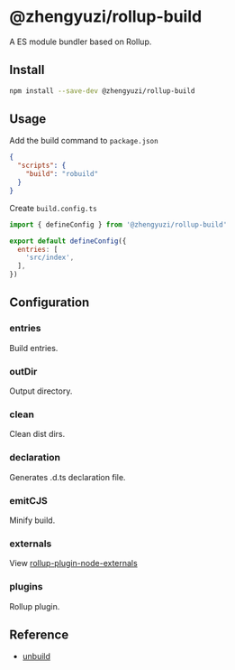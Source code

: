 # @zhengyuzi/rollup-build

A ES module bundler based on Rollup.

## Install

```bash
npm install --save-dev @zhengyuzi/rollup-build
```

## Usage

Add the build command to ```package.json```

```json
{
  "scripts": {
    "build": "robuild"
  }
}
```

Create ```build.config.ts```

```js
import { defineConfig } from '@zhengyuzi/rollup-build'

export default defineConfig({
  entries: [
    'src/index',
  ],
})
```

## Configuration

### entries

Build entries.

### outDir

Output directory.

### clean

Clean dist dirs.

### declaration

Generates .d.ts declaration file.

### emitCJS

Minify build.

### externals

View [rollup-plugin-node-externals](https://github.com/Septh/rollup-plugin-node-externals)

### plugins

Rollup plugin.

## Reference

- [unbuild](https://github.com/unjs/unbuild)
